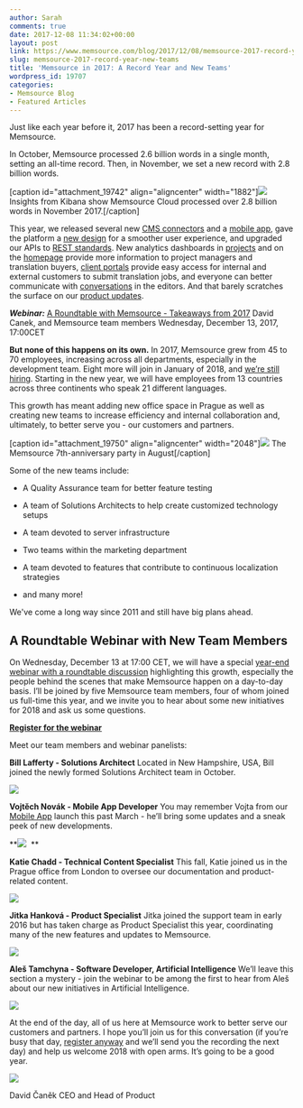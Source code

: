 ```yaml
---
author: Sarah
comments: true
date: 2017-12-08 11:34:02+00:00
layout: post
link: https://www.memsource.com/blog/2017/12/08/memsource-2017-record-year-new-teams/
slug: memsource-2017-record-year-new-teams
title: 'Memsource in 2017: A Record Year and New Teams'
wordpress_id: 19707
categories:
- Memsource Blog
- Featured Articles
---
```


Just like each year before it, 2017 has been a record-setting year for Memsource.<!-- more -->

In October, Memsource processed 2.6 billion words in a single month, setting an all-time record. Then, in November, we set a new record with 2.8 billion words.



[caption id="attachment_19742" align="aligncenter" width="1882"][![](https://www.memsource.com/wp-content/uploads/2017/12/Words-Processed-Nov-2017.png)](https://www.memsource.com/wp-content/uploads/2017/12/Words-Processed-Nov-2017.png) Insights from Kibana show Memsource Cloud processed over 2.8 billion words in November 2017.[/caption]


This year, we released several new [CMS connectors](https://www.memsource.com/integrations/) and a [mobile app](https://www.memsource.com/app/), gave the platform a [new design](https://www.memsource.com/blog/2017/08/02/new-user-interface-launched/) for a smoother user experience, and upgraded our APIs to [REST standards](https://www.memsource.com/blog/2017/10/24/introducing-rest-apis-qa-with-the-memsource-api-team/). New analytics dashboards in [projects](https://www.memsource.com/blog/2017/07/20/new-project-dashboard-launches-upcoming-interface-changes/) and on the [homepage](https://www.memsource.com/blog/2017/02/27/new-homepage-analytics-dashboards-to-track-localization/) provide more information to project managers and translation buyers, [client portals](https://www.memsource.com/blog/2017/03/16/client-portals-a-new-customer-focused-solution/) provide easy access for internal and external customers to submit translation jobs, and everyone can better communicate with [conversations](https://www.memsource.com/blog/2017/08/30/increasing-communication-through-conversations/) in the editors. And that barely scratches the surface on our [product updates](https://www.memsource.com/new/).




**_Webinar:_** [A Roundtable with Memsource - Takeaways from 2017](https://register.gotowebinar.com/register/3146012116894640131)
David Canek, and Memsource team members
Wednesday, December 13, 2017, 17:00CET




**But none of this happens on its own.** In 2017, Memsource grew from 45 to 70 employees, increasing across all departments, especially in the development team. Eight more will join in January of 2018, and [we’re still hiring](https://www.memsource.com/careers/). Starting in the new year, we will have employees from 13 countries across three continents who speak 21 different languages.

This growth has meant adding new office space in Prague as well as creating new teams to increase efficiency and internal collaboration and, ultimately, to better serve you - our customers and partners.

[caption id="attachment_19750" align="aligncenter" width="2048"][![](https://www.memsource.com/wp-content/uploads/2017/12/20507446_1412154412171255_7654927378801081421_o.jpg)](https://www.memsource.com/wp-content/uploads/2017/12/20507446_1412154412171255_7654927378801081421_o.jpg) The Memsource 7th-anniversary party in August[/caption]


Some of the new teams include:



 	
  * A Quality Assurance team for better feature testing

 	
  * A team of Solutions Architects to help create customized technology setups

 	
  * A team devoted to server infrastructure

 	
  * Two teams within the marketing department

 	
  * A team devoted to features that contribute to continuous localization strategies

 	
  * and many more!


We've come a long way since 2011 and still have big plans ahead.


## A Roundtable Webinar with New Team Members


On Wednesday, December 13 at 17:00 CET, we will have a special [year-end webinar with a roundtable discussion](https://register.gotowebinar.com/register/3146012116894640131) highlighting this growth, especially the people behind the scenes that make Memsource happen on a day-to-day basis. I’ll be joined by five Memsource team members, four of whom joined us full-time this year, and we invite you to hear about some new initiatives for 2018 and ask us some questions.


[**Register for the webinar**](https://register.gotowebinar.com/register/3146012116894640131)


Meet our team members and webinar panelists:



**Bill Lafferty - Solutions Architect**
Located in New Hampshire, USA, Bill joined the newly formed Solutions Architect team in October.

**[![](https://www.memsource.com/wp-content/uploads/2017/12/Bill-circle-web-150x150.png)](https://www.memsource.com/wp-content/uploads/2017/12/Bill-circle-web.png)**

**Vojtěch Novák - Mobile App Developer**
You may remember Vojta from our [Mobile App](https://www.memsource.com/app/) launch this past March - he’ll bring some updates and a sneak peek of new developments.

**![](https://www.memsource.com/wp-content/uploads/2017/12/Vojtech-circle-web-150x150.png)  **

**Katie Chadd - Technical Content Specialist**
This fall, Katie joined us in the Prague office from London to oversee our documentation and product-related content.

**![](https://www.memsource.com/wp-content/uploads/2017/12/Katie-circle-web-150x150.png)**

**Jitka Hanková - Product Specialist**
Jitka joined the support team in early 2016 but has taken charge as Product Specialist this year, coordinating many of the new features and updates to Memsource.

**![](https://www.memsource.com/wp-content/uploads/2017/12/Jitka-circle-web-150x150.png)**

**Aleš Tamchyna - Software Developer, Artificial Intelligence**
We’ll leave this section a mystery - join the webinar to be among the first to hear from Aleš about our new initiatives in Artificial Intelligence.

[![](https://www.memsource.com/wp-content/uploads/2017/12/Ales-circle-web-e1512728605771-150x150.png)](https://www.memsource.com/wp-content/uploads/2017/12/Ales-circle-web-e1512728605771.png)

At the end of the day, all of us here at Memsource work to better serve our customers and partners. I hope you’ll join us for this conversation (if you’re busy that day, [register anyway](https://register.gotowebinar.com/register/3146012116894640131) and we’ll send you the recording the next day) and help us welcome 2018 with open arms. It’s going to be a good year.

[![](https://www.memsource.com/wp-content/uploads/2017/10/WP-DAVID.png)](https://www.memsource.com/wp-content/uploads/2017/10/WP-DAVID.png)



David Čaněk
CEO and Head of Product
